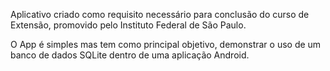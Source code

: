 Aplicativo criado como requisito necessário para conclusão do curso de Extensão, promovido pelo Instituto Federal de São Paulo.

O App é simples mas tem como principal objetivo, demonstrar o uso de um banco de dados SQLite dentro de uma aplicação Android.

